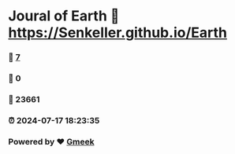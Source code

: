 # Joural of Earth :link: https://Senkeller.github.io/Earth 
### :page_facing_up: [7](https://Senkeller.github.io/Earth/tag.html) 
### :speech_balloon: 0 
### :hibiscus: 23661 
### :alarm_clock: 2024-07-17 18:23:35 
### Powered by :heart: [Gmeek](https://github.com/Meekdai/Gmeek)
